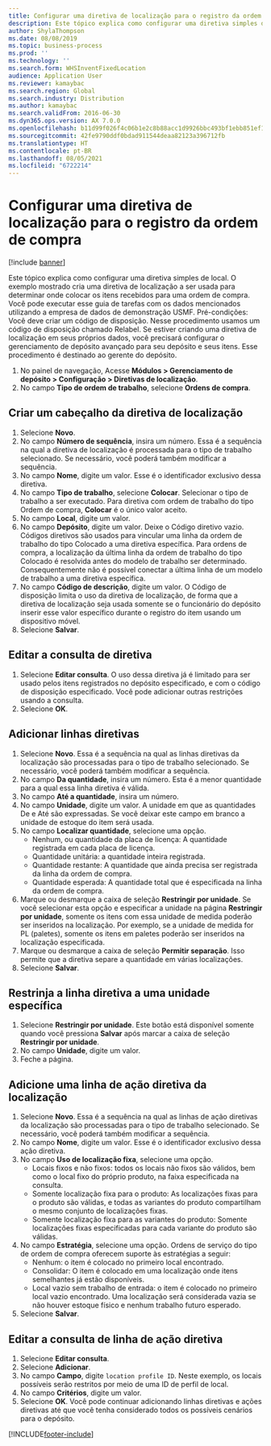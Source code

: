 ```yaml
---
title: Configurar uma diretiva de localização para o registro da ordem de compra
description: Este tópico explica como configurar uma diretiva simples de local.
author: ShylaThompson
ms.date: 08/08/2019
ms.topic: business-process
ms.prod: ''
ms.technology: ''
ms.search.form: WHSInventFixedLocation
audience: Application User
ms.reviewer: kamaybac
ms.search.region: Global
ms.search.industry: Distribution
ms.author: kamaybac
ms.search.validFrom: 2016-06-30
ms.dyn365.ops.version: AX 7.0.0
ms.openlocfilehash: b11d99f026f4c06b1e2c8b88acc1d9926bbc493bf1ebb851ef1b7b78daff2a9c
ms.sourcegitcommit: 42fe9790ddf0bdad911544deaa82123a396712fb
ms.translationtype: HT
ms.contentlocale: pt-BR
ms.lasthandoff: 08/05/2021
ms.locfileid: "6722214"
---
```

# <a name="set-up-a-location-directive-for-purchase-order-put-away"></a>Configurar uma diretiva de localização para o registro da ordem de compra

[!include [banner](../../includes/banner.md)]

Este tópico explica como configurar uma diretiva simples de local. O exemplo mostrado cria uma diretiva de localização a ser usada para determinar onde colocar os itens recebidos para uma ordem de compra. Você pode executar esse guia de tarefas com os dados mencionados utilizando a empresa de dados de demonstração USMF. Pré-condições: Você deve criar um código de disposição. Nesse procedimento usamos um código de disposição chamado Relabel. Se estiver criando uma diretiva de localização em seus próprios dados, você precisará configurar o gerenciamento de depósito avançado para seu depósito e seus itens. Esse procedimento é destinado ao gerente do depósito.

1. No painel de navegação, Acesse **Módulos > Gerenciamento de depósito > Configuração > Diretivas de localização**.
2. No campo **Tipo de ordem de trabalho**, selecione **Ordens de compra**.

## <a name="create-a-location-directive-header"></a>Criar um cabeçalho da diretiva de localização
1. Selecione **Novo**.
2. No campo **Número de sequência**, insira um número. Essa é a sequência na qual a diretiva de localização é processada para o tipo de trabalho selecionado. Se necessário, você poderá também modificar a sequência.  
3. No campo **Nome**, digite um valor. Esse é o identificador exclusivo dessa diretiva.  
4. No campo **Tipo de trabalho**, selecione **Colocar**. Selecionar o tipo de trabalho a ser executado. Para diretiva com ordem de trabalho do tipo Ordem de compra, **Colocar** é o único valor aceito.  
5. No campo **Local**, digite um valor.
6. No campo **Depósito**, digite um valor. Deixe o Código diretivo vazio.  Códigos diretivos são usados para vincular uma linha da ordem de trabalho do tipo Colocado a uma diretiva específica. Para ordens de compra, a localização da última linha da ordem de trabalho do tipo Colocado é resolvida antes do modelo de trabalho ser determinado. Consequentemente não é possível conectar a última linha de um modelo de trabalho a uma diretiva específica.   
7. No campo **Código de descrição**, digite um valor. O Código de disposição limita o uso da diretiva de localização, de forma que a diretiva de localização seja usada somente se o funcionário do depósito inserir esse valor específico durante o registro do item usando um dispositivo móvel.  
8. Selecione **Salvar**.

## <a name="edit-the-query-for-directive"></a>Editar a consulta de diretiva
1. Selecione **Editar consulta**. O uso dessa diretiva já é limitado para ser usado pelos itens registrados no depósito especificado, e com o código de disposição especificado. Você pode adicionar outras restrições usando a consulta.  
2. Selecione **OK**.

## <a name="add-directive-lines"></a>Adicionar linhas diretivas
1. Selecione **Novo**. Essa é a sequência na qual as linhas diretivas da localização são processadas para o tipo de trabalho selecionado. Se necessário, você poderá também modificar a sequência.  
2. No campo **Da quantidade**, insira um número. Esta é a menor quantidade para a qual essa linha diretiva é válida.  
3. No campo **Até a quantidade**, insira um número.
4. No campo **Unidade**, digite um valor. A unidade em que as quantidades De e Até são expressadas. Se você deixar este campo em branco a unidade de estoque do item será usada.  
5. No campo **Localizar quantidade**, selecione uma opção.
    - Nenhum, ou quantidade da placa de licença: A quantidade registrada em cada placa de licença.  
    - Quantidade unitária: a quantidade inteira registrada.  
    - Quantidade restante: A quantidade que ainda precisa ser registrada da linha da ordem de compra.  
    - Quantidade esperada: A quantidade total que é especificada na linha da ordem de compra.  
6. Marque ou desmarque a caixa de seleção **Restringir por unidade**. Se você selecionar esta opção e especificar a unidade na página **Restringir por unidade**, somente os itens com essa unidade de medida poderão ser inseridos na localização. Por exemplo, se a unidade de medida for PL (paletes), somente os itens em paletes poderão ser inseridos na localização especificada.  
7. Marque ou desmarque a caixa de seleção **Permitir separação**. Isso permite que a diretiva separe a quantidade em várias localizações.  
8. Selecione **Salvar**.

## <a name="restrict-the-directive-line-to-a-specific-unit"></a>Restrinja a linha diretiva a uma unidade específica
1. Selecione **Restringir por unidade**. Este botão está disponível somente quando você pressiona **Salvar** após marcar a caixa de seleção **Restringir por unidade**.  
2. No campo **Unidade**, digite um valor.
3. Feche a página.

## <a name="add-a-location-directive-action-line"></a>Adicione uma linha de ação diretiva da localização
1. Selecione **Novo**. Essa é a sequência na qual as linhas de ação diretivas da localização são processadas para o tipo de trabalho selecionado. Se necessário, você poderá também modificar a sequência.  
2. No campo **Nome**, digite um valor. Esse é o identificador exclusivo dessa ação diretiva.  
3. No campo **Uso de localização fixa**, selecione uma opção.
    - Locais fixos e não fixos: todos os locais não fixos são válidos, bem como o local fixo do próprio produto, na faixa especificada na consulta.  
    - Somente localização fixa para o produto: As localizações fixas para o produto são válidas, e todas as variantes do produto compartilham o mesmo conjunto de localizações fixas.  
    - Somente localização fixa para as variantes do produto: Somente localizações fixas especificadas para cada variante do produto são válidas.  
4. No campo **Estratégia**, selecione uma opção. Ordens de serviço do tipo de ordem de compra oferecem suporte às estratégias a seguir: 
    - Nenhum: o item é colocado no primeiro local encontrado.  
    - Consolidar: O item é colocado em uma localização onde itens semelhantes já estão disponíveis.  
    - Local vazio sem trabalho de entrada: o item é colocado no primeiro local vazio encontrado. Uma localização será considerada vazia se não houver estoque físico e nenhum trabalho futuro esperado.  
5. Selecione **Salvar**.

## <a name="edit-the-query-for-directive-action-line"></a>Editar a consulta de linha de ação diretiva
1. Selecione **Editar consulta**.
2. Selecione **Adicionar**.
3. No campo **Campo**, digite `location profile ID`. Neste exemplo, os locais possíveis serão restritos por meio de uma ID de perfil de local.  
4. No campo **Critérios**, digite um valor.
5. Selecione **OK**. Você pode continuar adicionando linhas diretivas e ações diretivas até que você tenha considerado todos os possíveis cenários para o depósito.  



[!INCLUDE[footer-include](../../../includes/footer-banner.md)]